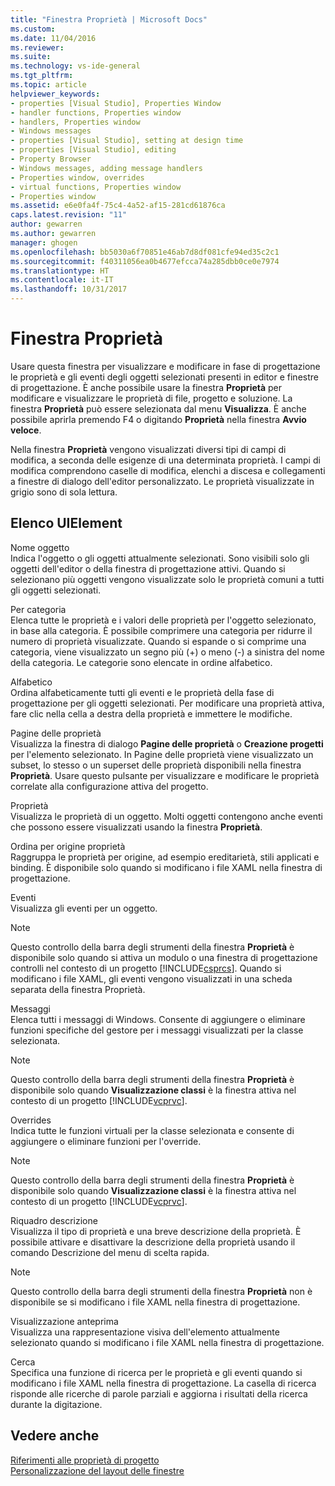 ```yaml
---
title: "Finestra Proprietà | Microsoft Docs"
ms.custom: 
ms.date: 11/04/2016
ms.reviewer: 
ms.suite: 
ms.technology: vs-ide-general
ms.tgt_pltfrm: 
ms.topic: article
helpviewer_keywords:
- properties [Visual Studio], Properties Window
- handler functions, Properties window
- handlers, Properties window
- Windows messages
- properties [Visual Studio], setting at design time
- properties [Visual Studio], editing
- Property Browser
- Windows messages, adding message handlers
- Properties window, overrides
- virtual functions, Properties window
- Properties window
ms.assetid: e6e0fa4f-75c4-4a52-af15-281cd61876ca
caps.latest.revision: "11"
author: gewarren
ms.author: gewarren
manager: ghogen
ms.openlocfilehash: bb5030a6f70851e46ab7d8df081cfe94ed35c2c1
ms.sourcegitcommit: f40311056ea0b4677efcca74a285dbb0ce0e7974
ms.translationtype: HT
ms.contentlocale: it-IT
ms.lasthandoff: 10/31/2017
---
```

# <a name="properties-window"></a>Finestra Proprietà
Usare questa finestra per visualizzare e modificare in fase di progettazione le proprietà e gli eventi degli oggetti selezionati presenti in editor e finestre di progettazione. È anche possibile usare la finestra **Proprietà** per modificare e visualizzare le proprietà di file, progetto e soluzione. La finestra **Proprietà** può essere selezionata dal menu **Visualizza**. È anche possibile aprirla premendo F4 o digitando **Proprietà** nella finestra **Avvio veloce**.  
  
 Nella finestra **Proprietà** vengono visualizzati diversi tipi di campi di modifica, a seconda delle esigenze di una determinata proprietà. I campi di modifica comprendono caselle di modifica, elenchi a discesa e collegamenti a finestre di dialogo dell'editor personalizzato. Le proprietà visualizzate in grigio sono di sola lettura.  
  
## <a name="uielement-list"></a>Elenco UIElement  
 Nome oggetto  
 Indica l'oggetto o gli oggetti attualmente selezionati. Sono visibili solo gli oggetti dell'editor o della finestra di progettazione attivi. Quando si selezionano più oggetti vengono visualizzate solo le proprietà comuni a tutti gli oggetti selezionati.  
  
 Per categoria  
 Elenca tutte le proprietà e i valori delle proprietà per l'oggetto selezionato, in base alla categoria. È possibile comprimere una categoria per ridurre il numero di proprietà visualizzate. Quando si espande o si comprime una categoria, viene visualizzato un segno più (+) o meno (-) a sinistra del nome della categoria. Le categorie sono elencate in ordine alfabetico.  
  
 Alfabetico  
 Ordina alfabeticamente tutti gli eventi e le proprietà della fase di progettazione per gli oggetti selezionati. Per modificare una proprietà attiva, fare clic nella cella a destra della proprietà e immettere le modifiche.  
  
 Pagine delle proprietà  
 Visualizza la finestra di dialogo **Pagine delle proprietà** o **Creazione progetti** per l'elemento selezionato. In Pagine delle proprietà viene visualizzato un subset, lo stesso o un superset delle proprietà disponibili nella finestra **Proprietà**. Usare questo pulsante per visualizzare e modificare le proprietà correlate alla configurazione attiva del progetto.  
  
 Proprietà  
 Visualizza le proprietà di un oggetto. Molti oggetti contengono anche eventi che possono essere visualizzati usando la finestra **Proprietà**.  
  
 Ordina per origine proprietà  
 Raggruppa le proprietà per origine, ad esempio ereditarietà, stili applicati e binding. È disponibile solo quando si modificano i file XAML nella finestra di progettazione.  
  
 Eventi  
 Visualizza gli eventi per un oggetto.  
  
> [!NOTE]
>  Questo controllo della barra degli strumenti della finestra **Proprietà** è disponibile solo quando si attiva un modulo o una finestra di progettazione controlli nel contesto di un progetto [!INCLUDE[csprcs](../../data-tools/includes/csprcs_md.md)]. Quando si modificano i file XAML, gli eventi vengono visualizzati in una scheda separata della finestra Proprietà.  
  
 Messaggi  
 Elenca tutti i messaggi di Windows. Consente di aggiungere o eliminare funzioni specifiche del gestore per i messaggi visualizzati per la classe selezionata.  
  
> [!NOTE]
>  Questo controllo della barra degli strumenti della finestra **Proprietà** è disponibile solo quando **Visualizzazione classi** è la finestra attiva nel contesto di un progetto [!INCLUDE[vcprvc](../../code-quality/includes/vcprvc_md.md)].  
  
 Overrides  
 Indica tutte le funzioni virtuali per la classe selezionata e consente di aggiungere o eliminare funzioni per l'override.  
  
> [!NOTE]
>  Questo controllo della barra degli strumenti della finestra **Proprietà** è disponibile solo quando **Visualizzazione classi** è la finestra attiva nel contesto di un progetto [!INCLUDE[vcprvc](../../code-quality/includes/vcprvc_md.md)].  
  
 Riquadro descrizione  
 Visualizza il tipo di proprietà e una breve descrizione della proprietà. È possibile attivare e disattivare la descrizione della proprietà usando il comando Descrizione del menu di scelta rapida.  
  
> [!NOTE]
>  Questo controllo della barra degli strumenti della finestra **Proprietà** non è disponibile se si modificano i file XAML nella finestra di progettazione.  
  
 Visualizzazione anteprima  
 Visualizza una rappresentazione visiva dell'elemento attualmente selezionato quando si modificano i file XAML nella finestra di progettazione.  
  
 Cerca  
 Specifica una funzione di ricerca per le proprietà e gli eventi quando si modificano i file XAML nella finestra di progettazione. La casella di ricerca risponde alle ricerche di parole parziali e aggiorna i risultati della ricerca durante la digitazione.  
  
## <a name="see-also"></a>Vedere anche  
 [Riferimenti alle proprietà di progetto](../../ide/reference/project-properties-reference.md)   
 [Personalizzazione del layout delle finestre](../../ide/customizing-window-layouts-in-visual-studio.md)